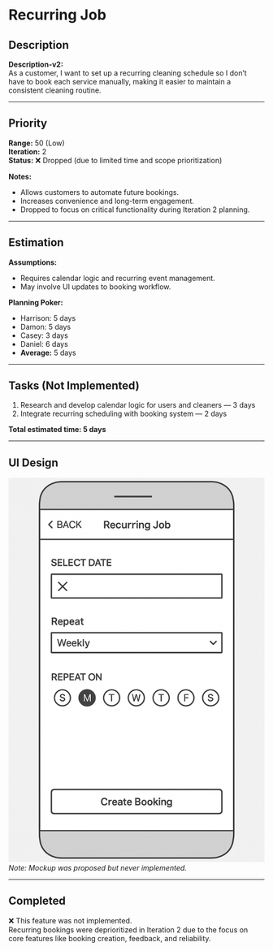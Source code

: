 # Recurring Job

## Description
**Description-v2:**  
As a customer, I want to set up a recurring cleaning schedule so I don’t have to book each service manually, making it easier to maintain a consistent cleaning routine.

---

## Priority
**Range:** 50 (Low)  
**Iteration:** 2  
**Status:** ❌ Dropped (due to limited time and scope prioritization)

**Notes:**  
- Allows customers to automate future bookings.  
- Increases convenience and long-term engagement.  
- Dropped to focus on critical functionality during Iteration 2 planning.

---

## Estimation
**Assumptions:**  
- Requires calendar logic and recurring event management.  
- May involve UI updates to booking workflow.

**Planning Poker:**  
- Harrison: 5 days  
- Damon: 5 days  
- Casey: 3 days  
- Daniel: 6 days  
- **Average:** 5 days

---

## Tasks (Not Implemented)
1. Research and develop calendar logic for users and cleaners — 3 days  
2. Integrate recurring scheduling with booking system — 2 days  

**Total estimated time: 5 days**

---

## UI Design  
![Recurring Job Mockup](/iterations/images/recurring_job_mockup.png)  
*Note: Mockup was proposed but never implemented.*

---

## Completed  
❌ This feature was not implemented.  
Recurring bookings were deprioritized in Iteration 2 due to the focus on core features like booking creation, feedback, and reliability.
